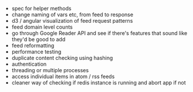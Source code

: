 * spec for helper methods
* change naming of vars etc, from feed to response
* d3 / angular visualization of feed request patterns
* feed domain level counts
* go through Google Reader API and see if there's features that sound like they'd be good to add
* feed reformatting
* performance testing
* duplicate content checking using hashing
* authentication
* threading or multiple processes
* access individual items in atom / rss feeds
* cleaner way of checking if redis instance is running and abort app if not